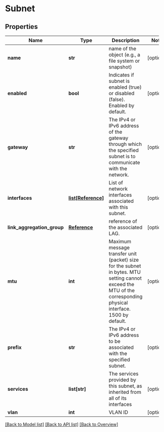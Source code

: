 # Subnet

## Properties
Name | Type | Description | Notes
------------ | ------------- | ------------- | -------------
**name** | **str** | name of the object (e.g., a file system or snapshot) | [optional] 
**enabled** | **bool** | Indicates if subnet is enabled (true) or disabled (false). Enabled by default. | [optional] 
**gateway** | **str** | The IPv4 or IPv6 address of the gateway through which the specified subnet is to communicate with the network. | [optional] 
**interfaces** | [**list[Reference]**](Reference.md) | List of network interfaces associated with this subnet. | [optional] 
**link_aggregation_group** | [**Reference**](Reference.md) | reference of the associated LAG. | [optional] 
**mtu** | **int** | Maximum message transfer unit (packet) size for the subnet in bytes. MTU setting cannot exceed the MTU of the corresponding physical interface. 1500 by default. | [optional] 
**prefix** | **str** | The IPv4 or IPv6 address to be associated with the specified subnet. | [optional] 
**services** | **list[str]** | The services provided by this subnet, as inherited from all of its interfaces | [optional] 
**vlan** | **int** | VLAN ID | [optional] 

[[Back to Model list]](index.md#documentation-for-models) [[Back to API list]](index.md#endpoint-properties) [[Back to Overview]](index.md)


